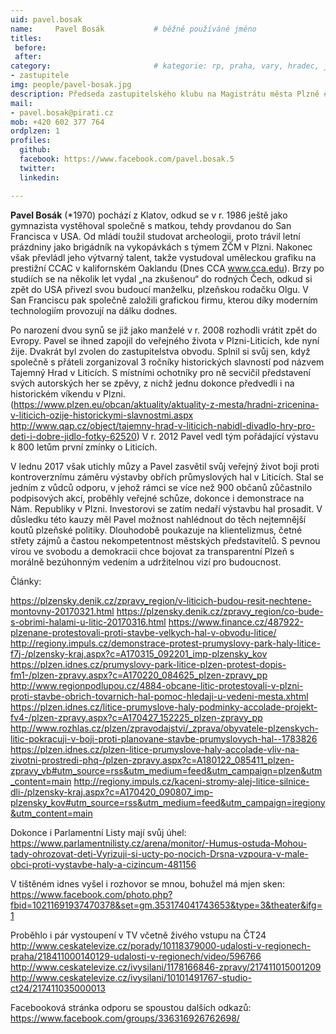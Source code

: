 ```yaml
---
uid: pavel.bosak
name:     Pavel Bosák      		# běžně používáné jméno
titles:
 before: 
 after: 
category:						# kategorie: rp, praha, vary, hradec, jmk, senat
- zastupitele
img: people/pavel-bosak.jpg
description: Předseda zastupitelského klubu na Magistrátu města Plzně # kratký popis, max 160 znaků
mail:
- pavel.bosak@pirati.cz
mob: +420 602 377 764
ordplzen: 1
profiles:
  github: 
  facebook: https://www.facebook.com/pavel.bosak.5
  twitter:
  linkedin: 

---
```

<p>
<strong>Pavel Bosák</strong> (*1970) pochází z Klatov, odkud se v r. 1986 ještě jako gymnazista vystěhoval společně s matkou, tehdy provdanou do San Francisca v USA. Od mládí toužil studovat archeologii, proto trávil letní prázdniny jako brigádník na vykopávkách s týmem ZČM v Plzni. Nakonec však převládl jeho výtvarný talent, takže vystudoval uměleckou grafiku na prestižní CCAC v kalifornském Oaklandu (Dnes CCA <a href="http://www.cca.edu" class="urlextern" title="http://www.cca.edu" rel="nofollow">www.cca.edu</a>). Brzy po studiích se na několik let vydal „na zkušenou“ do rodných Čech, odkud si zpět do USA přivezl svou budoucí manželku, plzeňskou rodačku Olgu. V San Franciscu pak společně založili grafickou firmu, kterou díky moderním technologiím provozují na dálku dodnes. 
</p>

<p>
Po narození dvou synů se již jako manželé v r. 2008 rozhodli vrátit zpět do Evropy. Pavel se ihned zapojil do veřejného života v Plzni-Liticích, kde nyní žije. Dvakrát byl zvolen do zastupitelstva obvodu. Splnil si svůj sen, když společně s přáteli zorganizoval 3 ročníky historických slavností pod názvem Tajemný Hrad v Liticích. S místními ochotníky  pro ně secvičil představení svých autorských her se zpěvy, z nichž jednu dokonce předvedli i na historickém víkendu v Plzni. (<a href="https://www.plzen.eu/obcan/aktuality/aktuality-z-mesta/hradni-zricenina-v-liticich-ozije-historickymi-slavnostmi.aspx" class="urlextern" title="https://www.plzen.eu/obcan/aktuality/aktuality-z-mesta/hradni-zricenina-v-liticich-ozije-historickymi-slavnostmi.aspx" rel="nofollow">https://www.plzen.eu/obcan/aktuality/aktuality-z-mesta/hradni-zricenina-v-liticich-ozije-historickymi-slavnostmi.aspx</a> <a href="http://www.qap.cz/object/tajemny-hrad-v-liticich-nabidl-divadlo-hry-pro-deti-i-dobre-jidlo-fotky-62520" class="urlextern" title="http://www.qap.cz/object/tajemny-hrad-v-liticich-nabidl-divadlo-hry-pro-deti-i-dobre-jidlo-fotky-62520" rel="nofollow">http://www.qap.cz/object/tajemny-hrad-v-liticich-nabidl-divadlo-hry-pro-deti-i-dobre-jidlo-fotky-62520</a>) V r. 2012 Pavel vedl tým pořádající výstavu k 800 letům první zmínky o Liticích.
</p>

<p>
V lednu 2017 však utichly můzy a Pavel zasvětil svůj veřejný život boji proti kontroverznímu záměru výstavby obřích průmyslových hal v Liticích. Stal se jedním z vůdců odporu, v jehož rámci se více než 900 občanů zůčastnilo podpisových akcí, proběhly veřejné schůze, dokonce i demonstrace na Nám. Republiky v Plzni. Investorovi se zatím nedaří výstavbu hal prosadit. V důsledku této kauzy měl Pavel možnost nahlédnout do těch nejtemnější koutů plzeňské politiky. Dlouhodobě poukazuje na klientelizmus, četné střety zájmů a častou nekompetentnost městských představitelů. S pevnou vírou ve svobodu a demokracii chce bojovat za transparentní Plzeň s morálně bezúhonným vedením a udržitelnou vizí pro budoucnost.
</p>

<p>
Články:
</p>

<p>
<a href="https://plzensky.denik.cz/zpravy_region/v-liticich-budou-resit-nechtene-montovny-20170321.html" class="urlextern" title="https://plzensky.denik.cz/zpravy_region/v-liticich-budou-resit-nechtene-montovny-20170321.html" rel="nofollow">https://plzensky.denik.cz/zpravy_region/v-liticich-budou-resit-nechtene-montovny-20170321.html</a>
<a href="https://plzensky.denik.cz/zpravy_region/co-bude-s-obrimi-halami-u-litic-20170316.html" class="urlextern" title="https://plzensky.denik.cz/zpravy_region/co-bude-s-obrimi-halami-u-litic-20170316.html" rel="nofollow">https://plzensky.denik.cz/zpravy_region/co-bude-s-obrimi-halami-u-litic-20170316.html</a>
<a href="https://www.finance.cz/487922-plzenane-protestovali-proti-stavbe-velkych-hal-v-obvodu-litice/" class="urlextern" title="https://www.finance.cz/487922-plzenane-protestovali-proti-stavbe-velkych-hal-v-obvodu-litice/" rel="nofollow">https://www.finance.cz/487922-plzenane-protestovali-proti-stavbe-velkych-hal-v-obvodu-litice/</a>
<a href="http://regiony.impuls.cz/demonstrace-protest-prumyslovy-park-haly-litice-f7j-/plzensky-kraj.aspx?c=A170315_092201_imp-plzensky_kov" class="urlextern" title="http://regiony.impuls.cz/demonstrace-protest-prumyslovy-park-haly-litice-f7j-/plzensky-kraj.aspx?c=A170315_092201_imp-plzensky_kov" rel="nofollow">http://regiony.impuls.cz/demonstrace-protest-prumyslovy-park-haly-litice-f7j-/plzensky-kraj.aspx?c=A170315_092201_imp-plzensky_kov</a>
<a href="https://plzen.idnes.cz/prumyslovy-park-litice-plzen-protest-dopis-fm1-/plzen-zpravy.aspx?c=A170220_084625_plzen-zpravy_pp" class="urlextern" title="https://plzen.idnes.cz/prumyslovy-park-litice-plzen-protest-dopis-fm1-/plzen-zpravy.aspx?c=A170220_084625_plzen-zpravy_pp" rel="nofollow">https://plzen.idnes.cz/prumyslovy-park-litice-plzen-protest-dopis-fm1-/plzen-zpravy.aspx?c=A170220_084625_plzen-zpravy_pp</a>
<a href="http://www.regionpodlupou.cz/4884-obcane-litic-protestovali-v-plzni-proti-stavbe-obrich-tovarnich-hal-pomoc-hledaji-u-vedeni-mesta.xhtml" class="urlextern" title="http://www.regionpodlupou.cz/4884-obcane-litic-protestovali-v-plzni-proti-stavbe-obrich-tovarnich-hal-pomoc-hledaji-u-vedeni-mesta.xhtml" rel="nofollow">http://www.regionpodlupou.cz/4884-obcane-litic-protestovali-v-plzni-proti-stavbe-obrich-tovarnich-hal-pomoc-hledaji-u-vedeni-mesta.xhtml</a>
<a href="https://plzen.idnes.cz/litice-prumyslove-haly-podminky-accolade-projekt-fv4-/plzen-zpravy.aspx?c=A170427_152225_plzen-zpravy_pp" class="urlextern" title="https://plzen.idnes.cz/litice-prumyslove-haly-podminky-accolade-projekt-fv4-/plzen-zpravy.aspx?c=A170427_152225_plzen-zpravy_pp" rel="nofollow">https://plzen.idnes.cz/litice-prumyslove-haly-podminky-accolade-projekt-fv4-/plzen-zpravy.aspx?c=A170427_152225_plzen-zpravy_pp</a>
<a href="http://www.rozhlas.cz/plzen/zpravodajstvi/_zprava/obyvatele-plzenskych-litic-pokracuji-v-boji-proti-planovane-stavbe-prumyslovych-hal--1783826" class="urlextern" title="http://www.rozhlas.cz/plzen/zpravodajstvi/_zprava/obyvatele-plzenskych-litic-pokracuji-v-boji-proti-planovane-stavbe-prumyslovych-hal--1783826" rel="nofollow">http://www.rozhlas.cz/plzen/zpravodajstvi/_zprava/obyvatele-plzenskych-litic-pokracuji-v-boji-proti-planovane-stavbe-prumyslovych-hal--1783826</a>
<a href="https://plzen.idnes.cz/plzen-litice-prumyslove-haly-accolade-vliv-na-zivotni-prostredi-phq-/plzen-zpravy.aspx?c=A180122_085411_plzen-zpravy_vb#utm_source=rss&amp;utm_medium=feed&amp;utm_campaign=plzen&amp;utm_content=main" class="urlextern" title="https://plzen.idnes.cz/plzen-litice-prumyslove-haly-accolade-vliv-na-zivotni-prostredi-phq-/plzen-zpravy.aspx?c=A180122_085411_plzen-zpravy_vb#utm_source=rss&amp;utm_medium=feed&amp;utm_campaign=plzen&amp;utm_content=main" rel="nofollow">https://plzen.idnes.cz/plzen-litice-prumyslove-haly-accolade-vliv-na-zivotni-prostredi-phq-/plzen-zpravy.aspx?c=A180122_085411_plzen-zpravy_vb#utm_source=rss&amp;utm_medium=feed&amp;utm_campaign=plzen&amp;utm_content=main</a>
<a href="http://regiony.impuls.cz/kaceni-stromy-alej-litice-silnice-dli-/plzensky-kraj.aspx?c=A170420_090807_imp-plzensky_kov#utm_source=rss&amp;utm_medium=feed&amp;utm_campaign=iregiony&amp;utm_content=main" class="urlextern" title="http://regiony.impuls.cz/kaceni-stromy-alej-litice-silnice-dli-/plzensky-kraj.aspx?c=A170420_090807_imp-plzensky_kov#utm_source=rss&amp;utm_medium=feed&amp;utm_campaign=iregiony&amp;utm_content=main" rel="nofollow">http://regiony.impuls.cz/kaceni-stromy-alej-litice-silnice-dli-/plzensky-kraj.aspx?c=A170420_090807_imp-plzensky_kov#utm_source=rss&amp;utm_medium=feed&amp;utm_campaign=iregiony&amp;utm_content=main</a>
</p>

<p>
Dokonce i Parlamentní Listy mají svůj úhel: <a href="https://www.parlamentnilisty.cz/arena/monitor/-Humus-ostuda-Mohou-tady-ohrozovat-deti-Vyrizuji-si-ucty-po-nocich-Drsna-vzpoura-v-male-obci-proti-vystavbe-haly-a-cizincum-481156" class="urlextern" title="https://www.parlamentnilisty.cz/arena/monitor/-Humus-ostuda-Mohou-tady-ohrozovat-deti-Vyrizuji-si-ucty-po-nocich-Drsna-vzpoura-v-male-obci-proti-vystavbe-haly-a-cizincum-481156" rel="nofollow">https://www.parlamentnilisty.cz/arena/monitor/-Humus-ostuda-Mohou-tady-ohrozovat-deti-Vyrizuji-si-ucty-po-nocich-Drsna-vzpoura-v-male-obci-proti-vystavbe-haly-a-cizincum-481156</a>
</p>

<p>
V tištěném idnes vyšel i rozhovor se mnou, bohužel má mjen sken: <a href="https://www.facebook.com/photo.php?fbid=10211691937470378&amp;set=gm.353174041743653&amp;type=3&amp;theater&amp;ifg=1" class="urlextern" title="https://www.facebook.com/photo.php?fbid=10211691937470378&amp;set=gm.353174041743653&amp;type=3&amp;theater&amp;ifg=1" rel="nofollow">https://www.facebook.com/photo.php?fbid=10211691937470378&amp;set=gm.353174041743653&amp;type=3&amp;theater&amp;ifg=1</a>
</p>

<p>
Proběhlo i pár vystoupení v TV včetně živého vstupu na ČT24
<a href="http://www.ceskatelevize.cz/porady/10118379000-udalosti-v-regionech-praha/218411000140129-udalosti-v-regionech/video/596766" class="urlextern" title="http://www.ceskatelevize.cz/porady/10118379000-udalosti-v-regionech-praha/218411000140129-udalosti-v-regionech/video/596766" rel="nofollow">http://www.ceskatelevize.cz/porady/10118379000-udalosti-v-regionech-praha/218411000140129-udalosti-v-regionech/video/596766</a>
<a href="http://www.ceskatelevize.cz/ivysilani/1178166846-zpravy/217411015001209" class="urlextern" title="http://www.ceskatelevize.cz/ivysilani/1178166846-zpravy/217411015001209" rel="nofollow">http://www.ceskatelevize.cz/ivysilani/1178166846-zpravy/217411015001209</a>
<a href="http://www.ceskatelevize.cz/ivysilani/10101491767-studio-ct24/217411035000013" class="urlextern" title="http://www.ceskatelevize.cz/ivysilani/10101491767-studio-ct24/217411035000013" rel="nofollow">http://www.ceskatelevize.cz/ivysilani/10101491767-studio-ct24/217411035000013</a>
</p>

<p>
Facebooková stránka odporu se spoustou dalších odkazů: <a href="https://www.facebook.com/groups/336316926762698/" class="urlextern" title="https://www.facebook.com/groups/336316926762698/" rel="nofollow">https://www.facebook.com/groups/336316926762698/</a>
</p>
